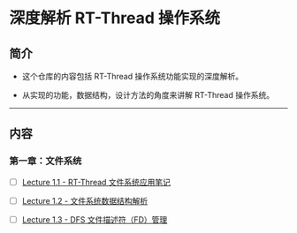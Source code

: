 # 深度解析 RT-Thread 操作系统

## 简介

- 这个仓库的内容包括 RT-Thread 操作系统功能实现的深度解析。

- 从实现的功能，数据结构，设计方法的角度来讲解 RT-Thread 操作系统。

___

## 内容

### 第一章：文件系统
- [ ] [Lecture 1.1 - RT-Thread 文件系统应用笔记](./Lectures/Lecture_1.1_RT-Thread_文件系统.md)
- [ ] [Lecture 1.2 - 文件系统数据结构解析](./Lectures/Lecture_1.2_文件系统数据结构解析.md)
- [ ] [Lecture 1.3 - DFS 文件描述符（FD）管理](./Lectures/Lecture_1.3_DFS文件描述符管理.md)


